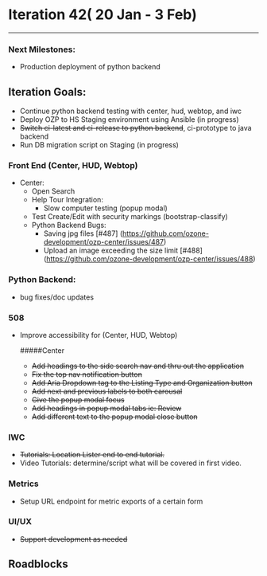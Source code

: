 # Iteration 42( 20 Jan - 3 Feb)

*** 
### Next Milestones:
* Production deployment of python backend

## Iteration Goals:
* Continue python backend testing with center, hud, webtop, and iwc
* Deploy OZP to HS Staging environment using Ansible (in progress)
* ~~Switch ci-latest and ci-release to python backend~~, ci-prototype to java backend
* Run DB migration script on Staging (in progress)


### Front End (Center, HUD, Webtop)

* Center:
  * Open Search
  * Help Tour Integration:
    * Slow computer testing (popup modal)
  * Test Create/Edit with security markings (bootstrap-classify)
  * Python Backend Bugs:
    * Saving jpg files [#487] (https://github.com/ozone-development/ozp-center/issues/487)  
    * Upload an image exceeding the size limit [#488] (https://github.com/ozone-development/ozp-center/issues/488)
  

### Python Backend:
* bug fixes/doc updates

### 508 
* Improve accessibility for (Center, HUD, Webtop)

  #####Center
  * ~~Add headings to the side search nav and thru out the application~~ 
  * ~~Fix the top nav notification button~~
  * ~~Add Aria Dropdown tag to the Listing Type and Organization button~~ 
  * ~~Add next and previous labels to both carousal~~ 
  * ~~Give the popup modal focus~~ 
  * ~~Add headings in popup modal tabs ie: Review~~
  * ~~Add different text to the popup modal close button~~ 

### IWC
* ~~Tutorials: Location Lister end to end tutorial.~~
* Video Tutorials: determine/script what will be covered in first video.

### Metrics
* Setup URL endpoint for metric exports of a certain form

### UI/UX
* ~~Support development as needed~~

## Roadblocks